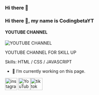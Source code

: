 ### Hi there 👋

### Hi there 👋, my name is CodingbetaYT
#### YOUTUBE CHANNEL
![YOUTUBE CHANNEL](https://user-images.githubusercontent.com/120337115/207155126-aee4bd66-5221-465a-97ea-1c5c0403f231.jpg)

YOUTUBE CHANNEL FOR SKILL UP

Skills: HTML / CSS / JAVASCRIPT

- 🔭 I’m currently working on this page. 


[<img src='https://cdn.jsdelivr.net/npm/simple-icons@3.0.1/icons/instagram.svg' alt='instagram' height='40'>](https://www.instagram.com/https://www.instagram.com/codingbeta//)  [<img src='https://cdn.jsdelivr.net/npm/simple-icons@3.0.1/icons/youtube.svg' alt='YouTube' height='40'>](https://www.youtube.com/channel/https://www.youtube.com/@codingbeta)[<img src='https://cdn.jsdelivr.net/npm/simple-icons@3.0.1/icons/tiktok.svg' alt='tiktok' height='40'>](https://www.tiktok.com/@codingbeta)


